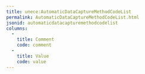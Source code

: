```yaml
---
title: unece:AutomaticDataCaptureMethodCodeList
permalink: AutomaticDataCaptureMethodCodeList.html
jsonid: automaticdatacapturemethodcodelist
columns:
  - 
    title: Comment
    code: comment
  - 
    title: Value
    code: value
---
```

